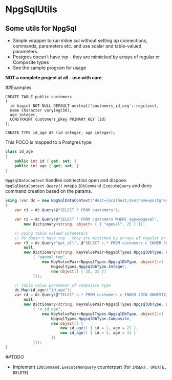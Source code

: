 # NpgSqlUtils

## Some utils for NpgSql

- Simple wrapper to run inline sql without setting up connections, commands, parameters etc. and use scalar and table-valued parameters. 
- Postgres doesn't have tvp - they are mimicked by arrays of regular or Composite types
- See the sample program for usage

**NOT a complete project at all - use with care.**



##Examples

```
CREATE TABLE public.customers
(
  id bigint NOT NULL DEFAULT nextval('customers_id_seq'::regclass),
  name character varying(50),
  age integer,
  CONSTRAINT customers_pkey PRIMARY KEY (id)
);

CREATE TYPE id_age AS (id integer, age integer);
```

This POCO is mapped to a Postgres type
```csharp
class id_age
{
	public int id { get; set; }
	public int age { get; set; }
}
```


`NpgSqlDataContext` handles connection open and dispose. `NpgSqlDataContext.Query()` wraps `IDbCommand.ExecuteQuery` and does command creation based on the params.
```csharp
using (var dc = new NpgSqlDataContext("Host=localhost;Username=postgres;Password=admin;Database=TEST"))
{
	var r1 = dc.Query(@"SELECT * FROM customers");

	var r2 = dc.Query(@"SELECT * FROM customers WHERE age=@ageval",
		new Dictionary<string, object> { { "ageval", 25 } });

	// using table valued parameters
	// PG doesn't have tvp - they are mimicked by arrays of regular or Composite types
	var r3 = dc.Query("get_all", @"SELECT c.* FROM customers c INNER JOIN UNNEST(@ageval_tvp) tvp ON c.age = tvp",
		null,
		new Dictionary<string, KeyValuePair<NpgsqlTypes.NpgsqlDbType, object[]>> {
			{ "ageval_tvp",
				new KeyValuePair<NpgsqlTypes.NpgsqlDbType, object[]>(
					NpgsqlTypes.NpgsqlDbType.Integer,
					new object[] { 25, 31 })
			}});

	// table value parameter of composite type
	dc.Map<id_age>("id_age");
	var r4 = dc.Query(@"SELECT c.* FROM customers c INNER JOIN UNNEST(@x_id_age) x ON c.age = x.age AND c.id = x.id",
		null,
		new Dictionary<string, KeyValuePair<NpgsqlTypes.NpgsqlDbType, object[]>> {
			{ "x_id_age",
				new KeyValuePair<NpgsqlTypes.NpgsqlDbType, object[]>(
					NpgsqlTypes.NpgsqlDbType.Composite,
					new object[] {
						new id_age() { id = 1, age = 21 },
						new id_age() { id = 3, age = 31 }
					})
			}});
}
```

##TODO
- Implement `IDbCommand.ExecuteNonQuery` counterpart (for `INSERT, UPDATE, DELETE`)